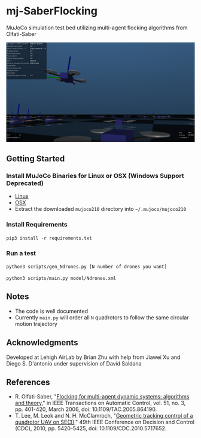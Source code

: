 # mj-SaberFlocking
MuJoCo simulation test bed utilizing multi-agent flocking algorithms from Olfati-Saber

![One Drone](./images/100drones.png "One Drone")

## Getting Started
### Install MuJoCo Binaries for Linux or OSX (Windows Support Deprecated)
- [Linux](https://mujoco.org/download/mujoco210-linux-x86_64.tar.gz)
- [OSX](https://mujoco.org/download/mujoco210-macos-x86_64.tar.gz)
- Extract the downloaded `mujoco210` directory into `~/.mujoco/mujoco210`
### Install Requirements
`pip3 install -r requirements.txt`
### Run a test
`python3 scripts/gen_Ndrones.py [N number of drones you want]`

`python3 scripts/main.py model/Ndrones.xml`

## Notes
- The code is well documented
- Currently `main.py` will order all `N` quadrotors to follow the same circular motion trajectory

## Acknowledgments
Developed at Lehigh AirLab by Brian Zhu with help from Jiawei Xu and Diego S. D'antonio under supervision of David Saldana

## References
- R. Olfati-Saber, "[Flocking for multi-agent dynamic systems: algorithms and theory,](https://ieeexplore.ieee.org/document/1605401)" in IEEE Transactions on Automatic Control, vol. 51, no. 3, pp. 401-420, March 2006, doi: 10.1109/TAC.2005.864190.
- T. Lee, M. Leok and N. H. McClamroch, "[Geometric tracking control of a quadrotor UAV on SE(3),](https://www.math.ucsd.edu/~mleok/pdf/LeLeMc2010_quadrotor.pdf)" 49th IEEE Conference on Decision and Control (CDC), 2010, pp. 5420-5425, doi: 10.1109/CDC.2010.5717652.

